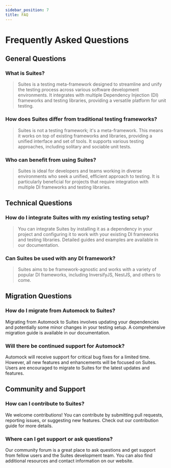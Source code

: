 ```yaml
---
sidebar_position: 7
title: FAQ
---
```


# Frequently Asked Questions

## General Questions

### What is Suites?

> Suites is a testing meta-framework designed to streamline and unify the testing process across various software
development environments. It integrates with multiple Dependency Injection (DI) frameworks and testing libraries,
providing a versatile platform for unit testing.

### How does Suites differ from traditional testing frameworks?

> Suites is not a testing framework; it's a meta-framework. This means it works on top of existing frameworks and
libraries, providing a unified interface and set of tools. It supports various testing approaches, including solitary
and sociable unit tests.

### Who can benefit from using Suites?

> Suites is ideal for developers and teams working in diverse environments who seek a unified, efficient approach to
testing. It is particularly beneficial for projects that require integration with multiple DI frameworks and testing
libraries.

## Technical Questions

### How do I integrate Suites with my existing testing setup?

> You can integrate Suites by installing it as a dependency in your project and configuring it to work with your existing
DI frameworks and testing libraries. Detailed guides and examples are available in our documentation.

### Can Suites be used with any DI framework?

> Suites aims to be framework-agnostic and works with a variety of popular DI frameworks, including InversifyJS,
NestJS, and others to come.

## Migration Questions

### How do I migrate from Automock to Suites?

Migrating from Automock to Suites involves updating your dependencies and potentially some minor changes in your testing
setup. A comprehensive migration guide is available in our documentation.

### Will there be continued support for Automock?

Automock will receive support for critical bug fixes for a limited time. However, all new features and enhancements will
be focused on Suites. Users are encouraged to migrate to Suites for the latest updates and features.

## Community and Support

### How can I contribute to Suites?

We welcome contributions! You can contribute by submitting pull requests, reporting issues, or suggesting new features.
Check out our contribution guide for more details.

### Where can I get support or ask questions?

Our community forum is a great place to ask questions and get support from fellow users and the Suites development team.
You can also find additional resources and contact information on our website.
